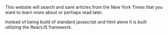 This website will search and save articles from the New York Times that you want to learn more about or perhaps read later. 

Instead of being build of standard javascript and html alone it is built utilizing the ReactJS framework. 